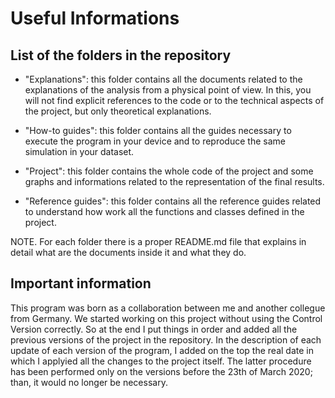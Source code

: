 # Useful Informations
 
## List of the folders in the repository

- "Explanations": this folder contains all the documents related to the explanations of the analysis from a physical point of
view. In this, you will not find explicit references to the code or to the technical aspects of the project, but only theoretical explanations.

- "How-to guides": this folder contains all the guides necessary to execute the program in your device and to reproduce the same simulation in your dataset.

- "Project": this folder contains the whole code of the project and some graphs and informations related to the representation of the final results.

- "Reference guides": this folder contains all the reference guides related to understand how work all the functions and classes defined in the project.

NOTE. For each folder there is a proper README.md file that explains in detail what are the documents inside it and what they do.

## Important information

This program was born as a collaboration between me and another collegue from Germany. We started working on this project
without using the Control Version correctly. So at the end I put things in order and added all the previous versions of the project in the repository. In the description of each update of each version of the program, I added on the top the real date in which I applyied all the changes to the project itself. The latter procedure has been performed only on the versions before the 23th of March 2020; than, it would no longer be necessary.
